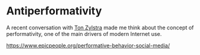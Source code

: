 # Antiperformativity
A recent conversation with [Ton Zylstra](https://www.zylstra.org/blog/) made me think about the concept of performativity, one of the main drivers of modern Internet use. 

https://www.epicpeople.org/performative-behavior-social-media/